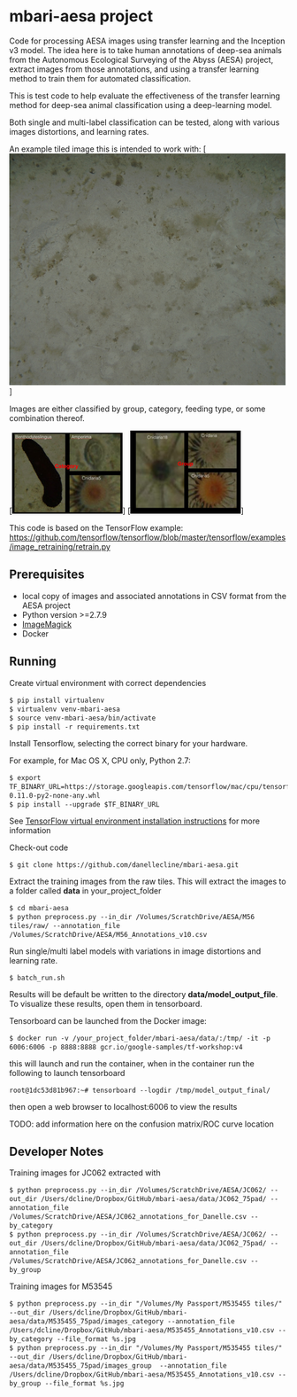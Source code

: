 # mbari-aesa project

Code for processing AESA images using transfer learning and the Inception v3 model.
The idea here is to take human annotations of deep-sea animals from the
Autonomous Ecological Surveying of the Abyss (AESA) project, extract images from those
annotations, and using a transfer learning method to train them for automated classification.

This is test code to help evaluate the effectiveness of the transfer learning method for
deep-sea animal classification using a deep-learning model.

Both single and multi-label classification can be tested, along with various images
distortions, and learning rates.

An example tiled image this is intended to work with:
[![ Image link ](https://github.com/danellecline/mbari-aesa/raw/master/img/M56_10441297_12987348573247_resized.jpg)]

Images are either classified by group, category, feeding type, or some combination thereof.

[![ Image link ](https://github.com/danellecline/mbari-aesa/raw/master/img/category_resized.jpg)]
[![ Image link ](https://github.com/danellecline/mbari-aesa/raw/master/img/group_resized.jpg)]

This code is based on the TensorFlow example:
https://github.com/tensorflow/tensorflow/blob/master/tensorflow/examples/image_retraining/retrain.py

## Prerequisites

- local copy of images and associated annotations in CSV format from the AESA project
- Python version >=2.7.9
- [ImageMagick](http://www.imagemagick.org/)
- Docker

## Running

Create virtual environment with correct dependencies

    $ pip install virtualenv
    $ virtualenv venv-mbari-aesa
    $ source venv-mbari-aesa/bin/activate
    $ pip install -r requirements.txt 

Install Tensorflow, selecting the correct binary for your hardware.

For example, for Mac OS X, CPU only, Python 2.7:

    $ export TF_BINARY_URL=https://storage.googleapis.com/tensorflow/mac/cpu/tensorflow-0.11.0-py2-none-any.whl
    $ pip install --upgrade $TF_BINARY_URL
    
See [TensorFlow virtual environment installation instructions](https://www.tensorflow.org/versions/r0.12/get_started/os_setup.html#virtualenv-installation) for more information

Check-out code

    $ git clone https://github.com/danellecline/mbari-aesa.git

Extract the training images from the raw tiles. This will extract the images to a folder called **data** in your_project_folder

    $ cd mbari-aesa
    $ python preprocess.py --in_dir /Volumes/ScratchDrive/AESA/M56 tiles/raw/ --annotation_file /Volumes/ScratchDrive/AESA/M56_Annotations_v10.csv
    
Run single/multi label models with variations in image distortions and learning rate.

    $ batch_run.sh

Results will be default be written to the directory **data/model_output_file**. To visualize these results, open them in tensorboard.

Tensorboard can be launched from the Docker image:

    $ docker run -v /your_project_folder/mbari-aesa/data/:/tmp/ -it -p 6006:6006 -p 8888:8888 gcr.io/google-samples/tf-workshop:v4

this will launch and run the container, when in the container run the following to launch tensorboard

    root@1dc53d81b967:~# tensorboard --logdir /tmp/model_output_final/

then open a web browser to localhost:6006 to view the results

TODO: add information here on the confusion matrix/ROC curve location


## Developer Notes

Training images for JC062 extracted with

    $ python preprocess.py --in_dir /Volumes/ScratchDrive/AESA/JC062/ --out_dir /Users/dcline/Dropbox/GitHub/mbari-aesa/data/JC062_75pad/ --annotation_file /Volumes/ScratchDrive/AESA/JC062_annotations_for_Danelle.csv --by_category 
    $ python preprocess.py --in_dir /Volumes/ScratchDrive/AESA/JC062/ --out_dir /Users/dcline/Dropbox/GitHub/mbari-aesa/data/JC062_75pad/ --annotation_file /Volumes/ScratchDrive/AESA/JC062_annotations_for_Danelle.csv --by_group

Training images for M53545

    $ python preprocess.py --in_dir "/Volumes/My Passport/M535455 tiles/" --out_dir /Users/dcline/Dropbox/GitHub/mbari-aesa/data/M535455_75pad/images_category --annotation_file /Users/dcline/Dropbox/GitHub/mbari-aesa/M535455_Annotations_v10.csv --by_category --file_format %s.jpg
    $ python preprocess.py --in_dir "/Volumes/My Passport/M535455 tiles/" --out_dir /Users/dcline/Dropbox/GitHub/mbari-aesa/data/M535455_75pad/images_group  --annotation_file /Users/dcline/Dropbox/GitHub/mbari-aesa/M535455_Annotations_v10.csv --by_group --file_format %s.jpg

